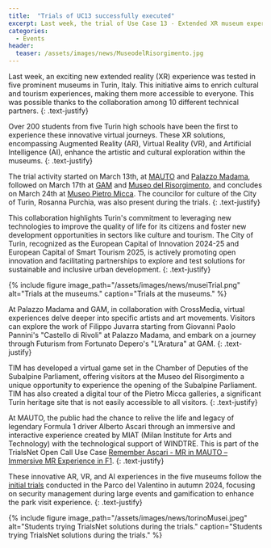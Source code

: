 ```yaml
---
title:  "Trials of UC13 successfully executed"
excerpt: Last week, the trial of Use Case 13 - Extended XR museum experience (Turin) has been successfully executed, involving 5 museums, 5 high schools, and over 200 students.
categories: 
  - Events
header:
  teaser: /assets/images/news/MuseodelRisorgimento.jpg
---
```


Last week, an exciting new extended reality (XR) experience was tested in five prominent museums in Turin, Italy. This initiative aims to enrich cultural and tourism experiences, making them more accessible to everyone. This was possible thanks to the collaboration among 10 different technical partners.
{: .text-justify}

Over 200 students from five Turin high schools have been the first to experience these innovative virtual journeys. These XR solutions, encompassing Augmented Reality (AR), Virtual Reality (VR), and Artificial Intelligence (AI), enhance the artistic and cultural exploration within the museums.
{: .text-justify}

The trial activity started on March 13th, at [MAUTO](https://www.museoauto.com/es/) and [Palazzo Madama](https://www.palazzomadamatorino.it/it/), followed on March 17th at [GAM](https://www.gamtorino.it/it/) and [Museo del Risorgimento](https://www.museorisorgimentotorino.it/), and concludes on March 24th at [Museo Pietro Micca](https://www.museopietromicca.it/). The councilor for culture of the City of Turin, Rosanna Purchia, was also present during the trials.
{: .text-justify}

This collaboration highlights Turin's commitment to leveraging new technologies to improve the quality of life for its citizens and foster new development opportunities in sectors like culture and tourism. The City of Turin, recognized as the European Capital of Innovation 2024-25 and European Capital of Smart Tourism 2025, is actively promoting open innovation and facilitating partnerships to explore and test solutions for sustainable and inclusive urban development.
{: .text-justify}

{% include figure image_path="/assets/images/news/museiTrial.png" alt="Trials at the museums." caption="Trials at the museums." %}

At Palazzo Madama and GAM, in collaboration with CrossMedia, virtual experiences delve deeper into specific artists and art movements. Visitors can explore the work of Filippo Juvarra starting from Giovanni Paolo Pannini's "Castello di Rivoli" at Palazzo Madama, and embark on a journey through Futurism from Fortunato Depero's "L’Aratura" at GAM.
{: .text-justify}

TIM has developed a virtual game set in the Chamber of Deputies of the Subalpine Parliament, offering visitors at the Museo del Risorgimento a unique opportunity to experience the opening of the Subalpine Parliament. TIM has also created a digital tour of the Pietro Micca galleries, a significant Turin heritage site that is not easily accessible to all visitors.
{: .text-justify}

At MAUTO, the public had the chance to relive the life and legacy of legendary Formula 1 driver Alberto Ascari through an immersive and interactive experience created by MIAT (Milan Institute for Arts and Technology) with the technological support of WINDTRE. This is part of the TrialsNet Open Call Use Case [Remember Ascari - MR in MAUTO – Immersive MR Experience in F1](https://trialsnet.eu/subprojects/Sub-Project-23/).
{: .text-justify}

These innovative AR, VR, and AI experiences in the five museums follow the [initial trials](https://trialsnet.eu/news/uc12trial/) conducted in the Parco del Valentino in autumn 2024, focusing on security management during large events and gamification to enhance the park visit experience.
{: .text-justify}

{% include figure image_path="/assets/images/news/torinoMusei.jpeg" alt="Students trying TrialsNet solutions during the trials." caption="Students trying TrialsNet solutions during the trials." %}

